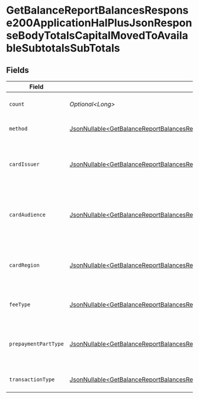 # GetBalanceReportBalancesResponse200ApplicationHalPlusJsonResponseBodyTotalsCapitalMovedToAvailableSubtotalsSubTotals


## Fields

| Field                                                                                                                                                                                                                                                                                                    | Type                                                                                                                                                                                                                                                                                                     | Required                                                                                                                                                                                                                                                                                                 | Description                                                                                                                                                                                                                                                                                              | Example                                                                                                                                                                                                                                                                                                  |
| -------------------------------------------------------------------------------------------------------------------------------------------------------------------------------------------------------------------------------------------------------------------------------------------------------- | -------------------------------------------------------------------------------------------------------------------------------------------------------------------------------------------------------------------------------------------------------------------------------------------------------- | -------------------------------------------------------------------------------------------------------------------------------------------------------------------------------------------------------------------------------------------------------------------------------------------------------- | -------------------------------------------------------------------------------------------------------------------------------------------------------------------------------------------------------------------------------------------------------------------------------------------------------- | -------------------------------------------------------------------------------------------------------------------------------------------------------------------------------------------------------------------------------------------------------------------------------------------------------- |
| `count`                                                                                                                                                                                                                                                                                                  | *Optional\<Long>*                                                                                                                                                                                                                                                                                        | :heavy_minus_sign:                                                                                                                                                                                                                                                                                       | Number of transactions of this type                                                                                                                                                                                                                                                                      | 50                                                                                                                                                                                                                                                                                                       |
| `method`                                                                                                                                                                                                                                                                                                 | [JsonNullable\<GetBalanceReportBalancesResponse200ApplicationHalPlusJsonResponseBodyTotalsCapitalMovedToAvailableSubtotalsMethod>](../../models/operations/GetBalanceReportBalancesResponse200ApplicationHalPlusJsonResponseBodyTotalsCapitalMovedToAvailableSubtotalsMethod.md)                         | :heavy_minus_sign:                                                                                                                                                                                                                                                                                       | Payment type of the transactions                                                                                                                                                                                                                                                                         | creditcard                                                                                                                                                                                                                                                                                               |
| `cardIssuer`                                                                                                                                                                                                                                                                                             | [JsonNullable\<GetBalanceReportBalancesResponse200ApplicationHalPlusJsonResponseBodyTotalsCapitalMovedToAvailableSubtotalsCardIssuer>](../../models/operations/GetBalanceReportBalancesResponse200ApplicationHalPlusJsonResponseBodyTotalsCapitalMovedToAvailableSubtotalsCardIssuer.md)                 | :heavy_minus_sign:                                                                                                                                                                                                                                                                                       | In case of payments transactions with card, the card issuer will be available                                                                                                                                                                                                                            | amex                                                                                                                                                                                                                                                                                                     |
| `cardAudience`                                                                                                                                                                                                                                                                                           | [JsonNullable\<GetBalanceReportBalancesResponse200ApplicationHalPlusJsonResponseBodyTotalsCapitalMovedToAvailableSubtotalsCardAudience>](../../models/operations/GetBalanceReportBalancesResponse200ApplicationHalPlusJsonResponseBodyTotalsCapitalMovedToAvailableSubtotalsCardAudience.md)             | :heavy_minus_sign:                                                                                                                                                                                                                                                                                       | In case of payments trnsactions with card, the card audience will be available.                                                                                                                                                                                                                          | other                                                                                                                                                                                                                                                                                                    |
| `cardRegion`                                                                                                                                                                                                                                                                                             | [JsonNullable\<GetBalanceReportBalancesResponse200ApplicationHalPlusJsonResponseBodyTotalsCapitalMovedToAvailableSubtotalsCardRegion>](../../models/operations/GetBalanceReportBalancesResponse200ApplicationHalPlusJsonResponseBodyTotalsCapitalMovedToAvailableSubtotalsCardRegion.md)                 | :heavy_minus_sign:                                                                                                                                                                                                                                                                                       | In case of payments transactions with card, the card region will be available.                                                                                                                                                                                                                           | domestic                                                                                                                                                                                                                                                                                                 |
| `feeType`                                                                                                                                                                                                                                                                                                | [JsonNullable\<GetBalanceReportBalancesResponse200ApplicationHalPlusJsonResponseBodyTotalsCapitalMovedToAvailableSubtotalsFeeType>](../../models/operations/GetBalanceReportBalancesResponse200ApplicationHalPlusJsonResponseBodyTotalsCapitalMovedToAvailableSubtotalsFeeType.md)                       | :heavy_minus_sign:                                                                                                                                                                                                                                                                                       | Present when the transaction represents a fee.                                                                                                                                                                                                                                                           | payment-fee                                                                                                                                                                                                                                                                                              |
| `prepaymentPartType`                                                                                                                                                                                                                                                                                     | [JsonNullable\<GetBalanceReportBalancesResponse200ApplicationHalPlusJsonResponseBodyTotalsCapitalMovedToAvailableSubtotalsPrepaymentPartType>](../../models/operations/GetBalanceReportBalancesResponse200ApplicationHalPlusJsonResponseBodyTotalsCapitalMovedToAvailableSubtotalsPrepaymentPartType.md) | :heavy_minus_sign:                                                                                                                                                                                                                                                                                       | Prepayment part: fee itself, reimbursement, discount, VAT or rounding compensation.                                                                                                                                                                                                                      | fee                                                                                                                                                                                                                                                                                                      |
| `transactionType`                                                                                                                                                                                                                                                                                        | [JsonNullable\<GetBalanceReportBalancesResponse200ApplicationHalPlusJsonResponseBodyTotalsCapitalMovedToAvailableSubtotalsTransactionType>](../../models/operations/GetBalanceReportBalancesResponse200ApplicationHalPlusJsonResponseBodyTotalsCapitalMovedToAvailableSubtotalsTransactionType.md)       | :heavy_minus_sign:                                                                                                                                                                                                                                                                                       | Represents the transaction type                                                                                                                                                                                                                                                                          | payment                                                                                                                                                                                                                                                                                                  |